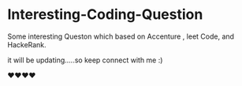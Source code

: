 # Interesting-Coding-Question

Some interesting Queston which based on Accenture , leet Code, and HackeRank.

it will be updating.....so keep connect with me :)

❤️❤️❤️❤️
